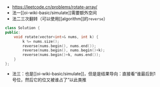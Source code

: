 - https://leetcode.cn/problems/rotate-array/
- 法一[[oi-wiki-basic/simulate]]需要额外空间
- 法二三次翻转（可以使用[[algorithm]]的`reverse`）
```cpp
class Solution {
public:
    void rotate(vector<int>& nums, int k) {
        k %= nums.size();
        reverse(nums.begin(), nums.end());
        reverse(nums.begin(), nums.begin()+k);
        reverse(nums.begin()+k, nums.end());
    }
};
```
- 法三：也是[[oi-wiki-basic/simulate]]，但是是结果导向：直接看“谁最后到1号位，然后它的位又被谁占了”以此类推